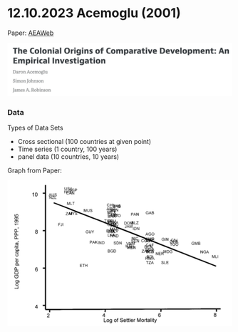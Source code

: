 # 12.10.2023 Acemoglu (2001)

Paper: [AEAWeb](https://www.aeaweb.org/articles?id=10.1257/aer.91.5.1369)

![img](../images/2023-10-12_10-35-59.jpg)

### Data

Types of Data Sets

-   Cross sectional (100 countries at given point)
-   Time series (1 country, 100 years)
-   panel data (10 countries, 10 years)

Graph from Paper:

![2023-10-20_11-21-31](../images/2023-10-20_11-21-31.png)
